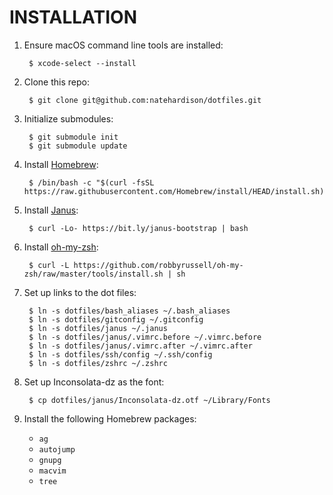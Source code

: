 INSTALLATION
============
1. Ensure macOS command line tools are installed:

        $ xcode-select --install

1. Clone this repo:

        $ git clone git@github.com:natehardison/dotfiles.git

1. Initialize submodules:

        $ git submodule init
        $ git submodule update

1. Install [Homebrew](http://brew.sh/):

        $ /bin/bash -c "$(curl -fsSL https://raw.githubusercontent.com/Homebrew/install/HEAD/install.sh)"

1. Install [Janus](https://github.com/carlhuda/janus):

        $ curl -Lo- https://bit.ly/janus-bootstrap | bash

1. Install [oh-my-zsh](https://github.com/robbyrussell/oh-my-zsh):

        $ curl -L https://github.com/robbyrussell/oh-my-zsh/raw/master/tools/install.sh | sh

1. Set up links to the dot files:

        $ ln -s dotfiles/bash_aliases ~/.bash_aliases
        $ ln -s dotfiles/gitconfig ~/.gitconfig
        $ ln -s dotfiles/janus ~/.janus
        $ ln -s dotfiles/janus/.vimrc.before ~/.vimrc.before
        $ ln -s dotfiles/janus/.vimrc.after ~/.vimrc.after
        $ ln -s dotfiles/ssh/config ~/.ssh/config
        $ ln -s dotfiles/zshrc ~/.zshrc

1. Set up Inconsolata-dz as the font:

        $ cp dotfiles/janus/Inconsolata-dz.otf ~/Library/Fonts

1. Install the following Homebrew packages:

    * `ag`
    * `autojump`
    * `gnupg`
    * `macvim`
    * `tree`
